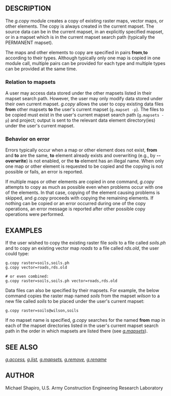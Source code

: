 ## DESCRIPTION

The *g.copy* module creates a copy of existing raster maps, vector maps,
or other elements. The copy is always created in the current mapset. The
source data can be in the current mapset, in an explicitly specified
mapset, or in a mapset which is in the current mapset search path
(typically the PERMANENT mapset).

The maps and other elements to copy are specified in pairs
**from**,**to** according to their types. Although typically only one
map is copied in one module call, multiple pairs can be provided for
each type and multiple types can be provided at the same time.

### Relation to mapsets

A user may access data stored under the other mapsets listed in their
mapset search path. However, the user may only modify data stored under
their own current mapset. *g.copy* allows the user to copy existing data
files **from** other mapsets **to** the user's current mapset
(`g.mapset -p`). The files to be copied must exist in the user's current
mapset search path (`g.mapsets -p`) and project; output is sent to the
relevant data element directory(ies) under the user's current mapset.

### Behavior on error

Errors typically occur when a map or other element does not exist,
**from** and **to** are the same, **to** element already exists and
overwriting (e.g., by **--overwrite**) is not enabled, or the **to**
element has an illegal name. When only one map or other element is
requested to be copied and the copying is not possible or fails, an
error is reported.

If multiple maps or other elements are copied in one command, *g.copy*
attempts to copy as much as possible even when problems occur with one
of the elements. In that case, copying of the element causing problems
is skipped, and *g.copy* proceeds with copying the remaining elements.
If nothing can be copied or an error occurred during one of the copy
operations, an error message is reported after other possible copy
operations were performed.

## EXAMPLES

If the user wished to copy the existing raster file *soils* to a file
called *soils.ph* and to copy an existing vector map *roads* to a file
called *rds.old*, the user could type:

```shell
g.copy raster=soils,soils.ph
g.copy vector=roads,rds.old

# or even combined:
g.copy raster=soils,soils.ph vector=roads,rds.old
```

Data files can also be specified by their mapsets. For example, the
below command copies the raster map named *soils* from the mapset
*wilson* to a new file called *soils* to be placed under the user's
current mapset:

```shell
g.copy raster=soils@wilson,soils
```

If no mapset name is specified, *g.copy* searches for the named **from**
map in each of the mapset directories listed in the user's current
mapset search path in the order in which mapsets are listed there (see
*[g.mapsets](g.mapsets.md)*).

## SEE ALSO

*[g.access](g.access.md), [g.list](g.list.md),
[g.mapsets](g.mapsets.md), [g.remove](g.remove.md),
[g.rename](g.rename.md)*

## AUTHOR

Michael Shapiro, U.S. Army Construction Engineering Research Laboratory
